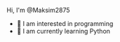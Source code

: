 Hi, I'm @Maksim2875
- 👀 I am interested in programming
- 🌱 I am currently learning Python

<!---
Maksim2875/Maksim2875 is a ✨ special ✨ repository because its `README.md` (this file) appears on your GitHub profile.
You can click the Preview link to take a look at your changes.
--->
